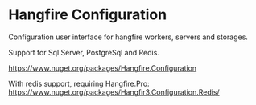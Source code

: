 Hangfire Configuration
=======

Configuration user interface for hangfire workers, servers and storages.

Support for Sql Server, PostgreSql and Redis.

https://www.nuget.org/packages/Hangfire.Configuration

With redis support, requiring Hangfire.Pro:
https://www.nuget.org/packages/Hangfir3.Configuration.Redis/


